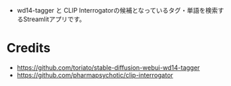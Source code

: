* wd14-tagger と CLIP Interrogatorの候補となっているタグ・単語を検索するStreamlitアプリです。

# Credits
* https://github.com/toriato/stable-diffusion-webui-wd14-tagger
* https://github.com/pharmapsychotic/clip-interrogator
